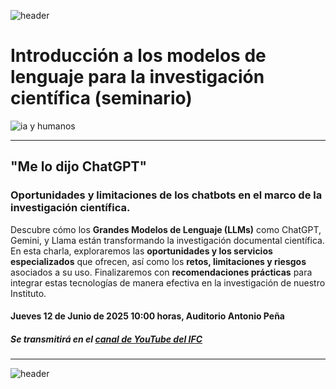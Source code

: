 
![header](/Tutoriales-IFC/assets/header.png)

# Introducción a los modelos de lenguaje para la investigación científica (seminario)

![ia y humanos](/Tutoriales-IFC/assets/ia_cientificos.png)

---

## **"Me lo dijo ChatGPT"**

### Oportunidades y limitaciones de los chatbots en el marco de la investigación científica.

Descubre cómo los **Grandes Modelos de Lenguaje (LLMs)** como ChatGPT, Gemini, y Llama están transformando la investigación documental científica. En esta charla, exploraremos las **oportunidades y los servicios especializados** que ofrecen, así como los **retos, limitaciones y riesgos** asociados a su uso. Finalizaremos con **recomendaciones prácticas** para integrar estas tecnologías de manera efectiva en la investigación de nuestro Instituto.


#### Jueves 12 de Junio de 2025 10:00 horas, Auditorio Antonio Peña
##### Se transmitirá en el [canal de YouTube del IFC](https://www.youtube.com/@institutodefisiologiacelular)

---

![header](/Tutoriales-IFC/assets/header.png)

